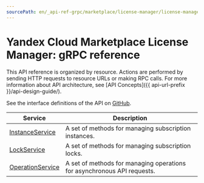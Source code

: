 ```yaml
---
sourcePath: en/_api-ref-grpc/marketplace/license-manager/license-manager/api-ref/grpc/index.md
---
```

# Yandex Cloud Marketplace License Manager: gRPC reference
This API reference is organized by resource. Actions are performed by sending HTTP requests to resource URLs or making RPC calls. For more information about API architecture, see [API Concepts]({{ api-url-prefix }}/api-design-guide/).

See the interface definitions of the API on [GitHub](https://github.com/yandex-cloud/cloudapi).

Service | Description
--- | ---
[InstanceService](./instance_service.md) | A set of methods for managing subscription instances.
[LockService](./lock_service.md) | A set of methods for managing subscription locks.
[OperationService](./operation_service.md) | A set of methods for managing operations for asynchronous API requests.
